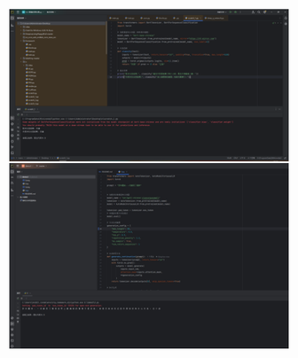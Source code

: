 

<img src="https://github.com/GMTX100/Demo2/blob/master/%E4%BD%9C%E4%B8%9A1.png" >



<img src="https://github.com/GMTX100/Demo2/blob/master/%E4%BD%9C%E4%B8%9A2.jpg" >


